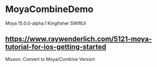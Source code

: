 # MoyaCombineDemo

Moya 15.0.0-alpha.1 
Kingfisher
SWiftUI

## https://www.raywenderlich.com/5121-moya-tutorial-for-ios-getting-started

Misson: Convert to Moya/Combine Version
